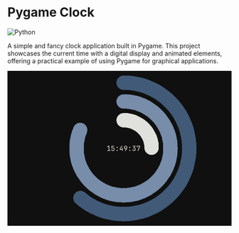 # Pygame Clock

![Python](https://img.shields.io/badge/pygame-ce-blue) 

A simple and fancy clock application built in Pygame. This project showcases the current time with a digital display and animated elements, offering a practical example of using Pygame for graphical applications.


![pygame-clock](sample.gif)
